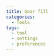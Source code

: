 ```yaml
---
title: Gear fill
categories:
  - Tools
tags:
  - tool
  - settings
  - preferences
---
```

